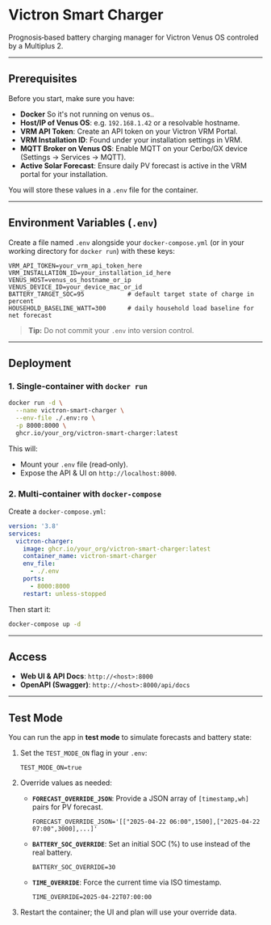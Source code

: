 # Victron Smart Charger

Prognosis‑based battery charging manager for Victron Venus OS controled by a Multiplus 2.

---

## Prerequisites

Before you start, make sure you have:
* **Docker** So it's not running on venus os..
* **Host/IP of Venus OS**: e.g. `192.168.1.42` or a resolvable hostname.
* **VRM API Token**: Create an API token on your Victron VRM Portal.
* **VRM Installation ID**: Found under your installation settings in VRM.
* **MQTT Broker on Venus OS**: Enable MQTT on your Cerbo/GX device (Settings → Services → MQTT).
* **Active Solar Forecast**: Ensure daily PV forecast is active in the VRM portal for your installation.

You will store these values in a `.env` file for the container.

---

## Environment Variables (`.env`)

Create a file named `.env` alongside your `docker-compose.yml` (or in your working directory for `docker run`) with these keys:

```dotenv
VRM_API_TOKEN=your_vrm_api_token_here
VRM_INSTALLATION_ID=your_installation_id_here
VENUS_HOST=venus_os_hostname_or_ip
VENUS_DEVICE_ID=your_device_mac_or_id
BATTERY_TARGET_SOC=95            # default target state of charge in percent
HOUSEHOLD_BASELINE_WATT=300      # daily household load baseline for net forecast
```

> **Tip:** Do not commit your `.env` into version control.

---

## Deployment

### 1. Single‑container with `docker run`

```bash
docker run -d \
  --name victron-smart-charger \
  --env-file ./.env:ro \
  -p 8000:8000 \
  ghcr.io/your_org/victron-smart-charger:latest
```

This will:

* Mount your `.env` file (read‑only).
* Expose the API & UI on `http://localhost:8000`.

### 2. Multi‑container with `docker-compose`

Create a `docker-compose.yml`:

```yaml
version: '3.8'
services:
  victron-charger:
    image: ghcr.io/your_org/victron-smart-charger:latest
    container_name: victron-smart-charger
    env_file:
      - ./.env
    ports:
      - 8000:8000
    restart: unless-stopped
```

Then start it:

```bash
docker-compose up -d
```

---

## Access

* **Web UI & API Docs**: `http://<host>:8000`
* **OpenAPI (Swagger)**: `http://<host>:8000/api/docs`

---

## Test Mode

You can run the app in **test mode** to simulate forecasts and battery state:

1. Set the `TEST_MODE_ON` flag in your `.env`:

   ```dotenv
   TEST_MODE_ON=true
   ```
2. Override values as needed:

   * **`FORECAST_OVERRIDE_JSON`**: Provide a JSON array of `[timestamp,wh]` pairs for PV forecast.

     ```dotenv
     FORECAST_OVERRIDE_JSON='[["2025-04-22 06:00",1500],["2025-04-22 07:00",3000],...]'
     ```
   * **`BATTERY_SOC_OVERRIDE`**: Set an initial SOC (%) to use instead of the real battery.

     ```dotenv
     BATTERY_SOC_OVERRIDE=30
     ```
   * **`TIME_OVERRIDE`**: Force the current time via ISO timestamp.

     ```dotenv
     TIME_OVERRIDE=2025-04-22T07:00:00
     ```
3. Restart the container; the UI and plan will use your override data.

